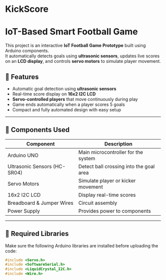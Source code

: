 # KickScore
# IoT-Based Smart Football Game

This project is an interactive **IoT Football Game Prototype** built using Arduino components.  
It automatically detects goals using **ultrasonic sensors**, updates live scores on an **LCD display**, and controls **servo motors** to simulate player movement.  

## 🚀 Features

- Automatic goal detection using **ultrasonic sensors**
- Real-time score display on **16x2 I2C LCD**
- **Servo-controlled players** that move continuously during play
- Game ends automatically when a player scores 5 goals
- Compact and fully automated design with easy setup

---

## 🧠 Components Used

| Component | Description |
|------------|-------------|
| Arduino UNO | Main microcontroller for the system |
| Ultrasonic Sensors (HC-SR04) | Detect ball crossing into the goal area |
| Servo Motors | Simulate player or kicker movement |
| 16x2 I2C LCD | Display real-time scores |
| Breadboard & Jumper Wires | Circuit assembly |
| Power Supply | Provides power to components |

---

## 🧩 Required Libraries

Make sure the following Arduino libraries are installed before uploading the code:

```cpp
#include <Servo.h>
#include <SoftwareSerial.h>
#include <LiquidCrystal_I2C.h>
#include <Wire.h>
